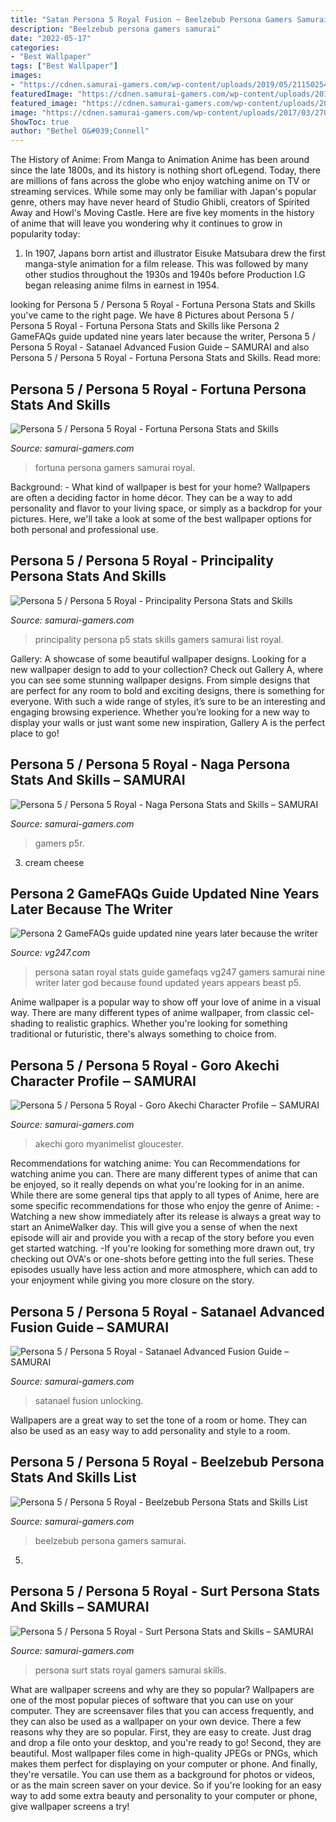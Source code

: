 ```yaml
---
title: "Satan Persona 5 Royal Fusion ~ Beelzebub Persona Gamers Samurai"
description: "Beelzebub persona gamers samurai"
date: "2022-05-17"
categories:
- "Best Wallpaper"
tags: ["Best Wallpaper"]
images:
- "https://cdnen.samurai-gamers.com/wp-content/uploads/2019/05/21150254/sg-p5-goro-akechi-character-profile-300x300.png"
featuredImage: "https://cdnen.samurai-gamers.com/wp-content/uploads/2017/03/28070045/Beelzebub.jpg"
featured_image: "https://cdnen.samurai-gamers.com/wp-content/uploads/2017/03/28175047/sg-p5r-naga.png"
image: "https://cdnen.samurai-gamers.com/wp-content/uploads/2017/03/27013128/FORTUNA-HEADER.jpg"
ShowToc: true
author: "Bethel O&#039;Connell"
---
```



The History of Anime: From Manga to Animation
Anime has been around since the late 1800s, and its history is nothing short ofLegend. Today, there are millions of fans across the globe who enjoy watching anime on TV or streaming services. While some may only be familiar with Japan's popular genre, others may have never heard of Studio Ghibli, creators of Spirited Away and Howl's Moving Castle. Here are five key moments in the history of anime that will leave you wondering why it continues to grow in popularity today:
1) In 1907, Japans born artist and illustrator Eisuke Matsubara drew the first manga-style animation for a film release. This was followed by many other studios throughout the 1930s and 1940s before Production I.G began releasing anime films in earnest in 1954.

	

		
looking for Persona 5 / Persona 5 Royal - Fortuna Persona Stats and Skills you've came to the right page. We have 8 Pictures about Persona 5 / Persona 5 Royal - Fortuna Persona Stats and Skills like Persona 2 GameFAQs guide updated nine years later because the writer, Persona 5 / Persona 5 Royal - Satanael Advanced Fusion Guide – SAMURAI and also Persona 5 / Persona 5 Royal - Fortuna Persona Stats and Skills. Read more:
		
    
## Persona 5 / Persona 5 Royal - Fortuna Persona Stats And Skills

<img loading=lazy src="https://cdnen.samurai-gamers.com/wp-content/uploads/2017/03/27013128/FORTUNA-HEADER.jpg" onerror="this.onerror=null;this.src='https://tse3.mm.bing.net/th?id=OIP.lWuH_NuMg0NzhjHA9IupiAHaEP&amp;pid=15.1';" alt="Persona 5 / Persona 5 Royal - Fortuna Persona Stats and Skills">

_Source: samurai-gamers.com_

>fortuna persona gamers samurai royal. 

	

Background: - What kind of wallpaper is best for your home?
Wallpapers are often a deciding factor in home décor. They can be a way to add personality and flavor to your living space, or simply as a backdrop for your pictures. Here, we'll take a look at some of the best wallpaper options for both personal and professional use.

    
## Persona 5 / Persona 5 Royal - Principality Persona Stats And Skills

<img loading=lazy src="https://cdnen.samurai-gamers.com/wp-content/uploads/2017/03/28010622/principality.jpg" onerror="this.onerror=null;this.src='https://tse4.mm.bing.net/th?id=OIP.mcKXNvgLza8H9WXxK-8yZwHaEK&amp;pid=15.1';" alt="Persona 5 / Persona 5 Royal - Principality Persona Stats and Skills">

_Source: samurai-gamers.com_

>principality persona p5 stats skills gamers samurai list royal. 

	

Gallery: A showcase of some beautiful wallpaper designs.
Looking for a new wallpaper design to add to your collection? Check out Gallery A, where you can see some stunning wallpaper designs. From simple designs that are perfect for any room to bold and exciting designs, there is something for everyone. With such a wide range of styles, it’s sure to be an interesting and engaging browsing experience. Whether you’re looking for a new way to display your walls or just want some new inspiration, Gallery A is the perfect place to go!





	
	
    
## Persona 5 / Persona 5 Royal - Naga Persona Stats And Skills – SAMURAI

<img loading=lazy src="https://cdnen.samurai-gamers.com/wp-content/uploads/2017/03/28175047/sg-p5r-naga.png" onerror="this.onerror=null;this.src='https://tse3.mm.bing.net/th?id=OIP.zCzpxoUBtcmnJWrH3JzQRQHaEK&amp;pid=15.1';" alt="Persona 5 / Persona 5 Royal - Naga Persona Stats and Skills – SAMURAI">

_Source: samurai-gamers.com_

>gamers p5r. 

	

3. cream cheese 

    
## Persona 2 GameFAQs Guide Updated Nine Years Later Because The Writer

<img loading=lazy src="https://assets.vg247.com/current/2020/05/persona_satan.jpg" onerror="this.onerror=null;this.src='https://tse4.mm.bing.net/th?id=OIP.h89KCN_dxn_7y02CQQD_uAHaEK&amp;pid=15.1';" alt="Persona 2 GameFAQs guide updated nine years later because the writer">

_Source: vg247.com_

>persona satan royal stats guide gamefaqs vg247 gamers samurai nine writer later god because found updated years appears beast p5. 

	

Anime wallpaper is a popular way to show off your love of anime in a visual way. There are many different types of anime wallpaper, from classic cel-shading to realistic graphics. Whether you're looking for something traditional or futuristic, there's always something to choice from.

    
## Persona 5 / Persona 5 Royal - Goro Akechi Character Profile ‒ SAMURAI

<img loading=lazy src="https://cdnen.samurai-gamers.com/wp-content/uploads/2019/05/21150254/sg-p5-goro-akechi-character-profile-300x300.png" onerror="this.onerror=null;this.src='https://tse3.mm.bing.net/th?id=OIP.Fr2BXyihLYtoPULRTBuAnQAAAA&amp;pid=15.1';" alt="Persona 5 / Persona 5 Royal - Goro Akechi Character Profile ‒ SAMURAI">

_Source: samurai-gamers.com_

>akechi goro myanimelist gloucester. 

	

Recommendations for watching anime: You can
Recommendations for watching anime you can. There are many different types of anime that can be enjoyed, so it really depends on what you're looking for in an anime. While there are some general tips that apply to all types of Anime, here are some specific recommendations for those who enjoy the genre of Anime: 
-Watching a new show immediately after its release is always a great way to start an AnimeWalker day. This will give you a sense of when the next episode will air and provide you with a recap of the story before you even get started watching. 
-If you're looking for something more drawn out, try checking out OVA's or one-shots before getting into the full series. These episodes usually have less action and more atmosphere, which can add to your enjoyment while giving you more closure on the story.

    
## Persona 5 / Persona 5 Royal - Satanael Advanced Fusion Guide – SAMURAI

<img loading=lazy src="https://cdnen.samurai-gamers.com/wp-content/uploads/2017/04/20075335/Persona-5-Royal-Satanael-Fusion-Guide.jpg" onerror="this.onerror=null;this.src='https://tse2.mm.bing.net/th?id=OIP.jlVWF9Zxh1Mlr8xw6OjP8wHaEN&amp;pid=15.1';" alt="Persona 5 / Persona 5 Royal - Satanael Advanced Fusion Guide – SAMURAI">

_Source: samurai-gamers.com_

>satanael fusion unlocking. 

	

Wallpapers are a great way to set the tone of a room or home. They can also be used as an easy way to add personality and style to a room.

    
## Persona 5 / Persona 5 Royal - Beelzebub Persona Stats And Skills List

<img loading=lazy src="https://cdnen.samurai-gamers.com/wp-content/uploads/2017/03/28070045/Beelzebub.jpg" onerror="this.onerror=null;this.src='https://tse1.mm.bing.net/th?id=OIP.YUmQtEKeUwfCjhEpxigkHAHaET&amp;pid=15.1';" alt="Persona 5 / Persona 5 Royal - Beelzebub Persona Stats and Skills List">

_Source: samurai-gamers.com_

>beelzebub persona gamers samurai. 

	

5.

    
## Persona 5 / Persona 5 Royal - Surt Persona Stats And Skills – SAMURAI

<img loading=lazy src="https://cdnen.samurai-gamers.com/wp-content/uploads/2019/06/17132004/sg-p5-surt.png" onerror="this.onerror=null;this.src='https://tse1.mm.bing.net/th?id=OIP.EZcJv_ABTw0MmRO-ND9EoQHaEK&amp;pid=15.1';" alt="Persona 5 / Persona 5 Royal - Surt Persona Stats and Skills – SAMURAI">

_Source: samurai-gamers.com_

>persona surt stats royal gamers samurai skills. 

	

What are wallpaper screens and why are they so popular?
Wallpapers are one of the most popular pieces of software that you can use on your computer. They are screensaver files that you can access frequently, and they can also be used as a wallpaper on your own device. There a few reasons why they are so popular. First, they are easy to create. Just drag and drop a file onto your desktop, and you're ready to go! Second, they are beautiful. Most wallpaper files come in high-quality JPEGs or PNGs, which makes them perfect for displaying on your computer or phone. And finally, they're versatile. You can use them as a background for photos or videos, or as the main screen saver on your device. So if you're looking for an easy way to add some extra beauty and personality to your computer or phone, give wallpaper screens a try!

